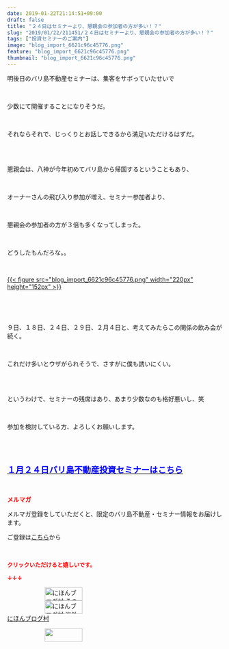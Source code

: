 ```yaml
---
date: 2019-01-22T21:14:51+09:00
draft: false
title: "２４日はセミナーより、懇親会の参加者の方が多い！？"
slug: "2019/01/22/211451/２４日はセミナーより、懇親会の参加者の方が多い！？"
tags: ["投資セミナーのご案内"]
image: "blog_import_6621c96c45776.png"
feature: "blog_import_6621c96c45776.png"
thumbnail: "blog_import_6621c96c45776.png"
---
```

<p>明後日のバリ島不動産セミナーは、集客をサボっていたせいで</p><p> </p><p>少数にて開催することになりそうだ。</p><p> </p><p>それならそれで、じっくりとお話しできるから満足いただけるはずだ。</p><p> </p><p><br/>懇親会は、八神が今年初めてバリ島から帰国するということもあり、</p><p> </p><p>オーナーさんの飛び入り参加が増え、セミナー参加者より、</p><p> </p><p>懇親会の参加者の方が３倍も多くなってしまった。</p><p> </p><p>どうしたもんだろな。。</p><p> </p><p><a href="blog_import_6621c96c45776.png">{{< figure src="blog_import_6621c96c45776.png" width="220px" height="152px" >}}</a></p><p> </p><p> </p><p>９日、１８日、２４日、２９日、２月４日と、考えてみたらこの関係の飲み会が続く。</p><p> </p><p>これだけ多いとウザがられそうで、さすがに僕も誘いにくい。</p><p> </p><p><br/>というわけで、セミナーの残席はあり、あまり少数なのも格好悪いし、笑</p><p> </p><p>参加を検討している方、よろしくお願いします。</p><p> </p><p> </p><p><span style="font-size: 1.4em;"><a href="entry-12432267169.html" target="_blank"><span style="color: rgb(0, 0, 255);"><span style="font-weight: bold;">１月２４日バリ島不動産投資セミナーはこちら</span></span></a></span></p><p> </p><p><span style="font-weight: bold;"><span style="color: rgb(255, 0, 0);">メルマガ</span></span></p><p>メルマガ登録をしていただくと、限定のバリ島不動産・セミナー情報をお届けします。</p><p>ご登録は<a href="f9eeVI" target="_blank">こちら</a>から</p><p style="text-align: center;"> </p><p><font color="#ff0000" size="2"><strong>クリックいただけると嬉しいです。</strong></font></p><p><font color="#ff0000" size="2"><strong>↓↓↓</strong></font></p><p><a href="ranking.html?p_cid=01260127" id="&amp;blogmura_banner" target="_blank"><img alt="にほんブログ村 その他生活ブログ 不動産投資へ" border="0" height="31" src="data:image/svg+xml;charset=utf-8,%3Csvg%20xmlns%3D%22http%3A%2F%2Fwww.w3.org%2F2000%2Fsvg%22%20title%3D%22Placeholder%20for%20Images%22%20role%3D%22presentation%22%20viewBox%3D%220%200%2088%2031%22%20%2F%3E" width="88" data-src="https://img-proxy.blog-video.jp/images?url=http%3A%2F%2Flife.blogmura.com%2Fhudousantoushi%2Fimg%2Fhudousantoushi88_31.gif" style="aspect-ratio: auto 88 / 31;"/><noscript><img alt="にほんブログ村 その他生活ブログ 不動産投資へ" border="0" height="31" src="https://img-proxy.blog-video.jp/images?url=http%3A%2F%2Flife.blogmura.com%2Fhudousantoushi%2Fimg%2Fhudousantoushi88_31.gif" width="88"></noscript></a><br/><a href="ranking.html?p_cid=01260127" target="_blank"><img alt="にほんブログ村 海外生活ブログ バリ島情報へ" border="0" height="31" src="data:image/svg+xml;charset=utf-8,%3Csvg%20xmlns%3D%22http%3A%2F%2Fwww.w3.org%2F2000%2Fsvg%22%20title%3D%22Placeholder%20for%20Images%22%20role%3D%22presentation%22%20viewBox%3D%220%200%2088%2031%22%20%2F%3E" width="88" data-src="https://img-proxy.blog-video.jp/images?url=http%3A%2F%2Foverseas.blogmura.com%2Fbali%2Fimg%2Fbali88_31.gif" style="aspect-ratio: auto 88 / 31;"/><noscript><img alt="にほんブログ村 海外生活ブログ バリ島情報へ" border="0" height="31" src="https://img-proxy.blog-video.jp/images?url=http%3A%2F%2Foverseas.blogmura.com%2Fbali%2Fimg%2Fbali88_31.gif" width="88"></noscript></a><br/><a href="ranking.html?p_cid=01260127" target="_blank">にほんブログ村</a></p><p><a href="link.php?1804582" title="人気ブログランキングへ"><img border="0" height="31" src="data:image/svg+xml;charset=utf-8,%3Csvg%20xmlns%3D%22http%3A%2F%2Fwww.w3.org%2F2000%2Fsvg%22%20title%3D%22Placeholder%20for%20Images%22%20role%3D%22presentation%22%20viewBox%3D%220%200%2088%2031%22%20%2F%3E" width="88" data-src="https://blog.with2.net/img/banner/banner_22.gif" style="aspect-ratio: auto 88 / 31;"/><noscript><img border="0" height="31" src="https://blog.with2.net/img/banner/banner_22.gif" width="88"></noscript></a></p><p> </p>

